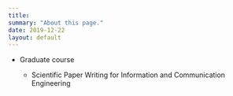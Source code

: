```yaml
---
title: 
summary: "About this page."
date: 2019-12-22
layout: default
---
```


* Graduate course

  - Scientific Paper Writing for Information and Communication Engineering

